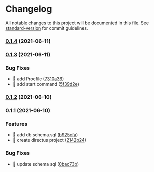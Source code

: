 # Changelog

All notable changes to this project will be documented in this file. See [standard-version](https://github.com/conventional-changelog/standard-version) for commit guidelines.

### [0.1.4](https://github.com/yeukfei02/ecommerce-api-directus/compare/v0.1.3...v0.1.4) (2021-06-11)

### [0.1.3](https://github.com/yeukfei02/ecommerce-api-directus/compare/v0.1.2...v0.1.3) (2021-06-11)


### Bug Fixes

* 🐛 add Procfile ([7310a36](https://github.com/yeukfei02/ecommerce-api-directus/commit/7310a367d44f7ec2f11112a202134e5866f7a714))
* 🐛 add start command ([5f39d2e](https://github.com/yeukfei02/ecommerce-api-directus/commit/5f39d2e88f08d38f9cd7b8f40dffb5e32ad9a219))

### [0.1.2](https://github.com/yeukfei02/ecommerce-api-directus/compare/v0.1.1...v0.1.2) (2021-06-10)

### 0.1.1 (2021-06-10)


### Features

* 🎸 add db schema.sql ([b925cfa](https://github.com/yeukfei02/ecommerce-api-directus/commit/b925cfa1848ff073190d79dd7ccf25f9df13a283))
* 🎸 create directus project ([2142b24](https://github.com/yeukfei02/ecommerce-api-directus/commit/2142b245af9a186072d28a275e9182c77acc3e7a))


### Bug Fixes

* 🐛 update schema sql ([0bac73b](https://github.com/yeukfei02/ecommerce-api-directus/commit/0bac73bbf2d8a81ea08ceefc5884d3f0f4ddc313))
